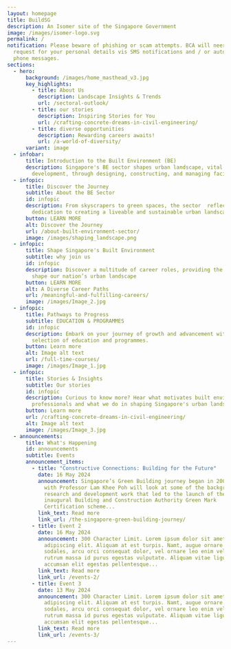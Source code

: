 ```yaml
---
layout: homepage
title: BuildSG
description: An Isomer site of the Singapore Government
image: /images/isomer-logo.svg
permalink: /
notification: Please beware of phishing or scam attempts. BCA will neer ask or
  request for your personal details vis SMS notifications and / or automated
  phone messages.
sections:
  - hero:
      background: /images/home_masthead_v3.jpg
      key_highlights:
        - title: About Us
          description: Landscape Insights & Trends
          url: /sectoral-outlook/
        - title: our stories
          description: Inspiring Stories for You
          url: /crafting-concrete-dreams-in-civil-engineering/
        - title: diverse opportunities
          description: Rewarding careers awaits!
          url: /a-world-of-diversity/
      variant: image
  - infobar:
      title: Introduction to the Built Environment (BE)
      description: Singapore's BE sector shapes urban landscape, vital for
        development, through designing, constructing, and managing facilities.
  - infopic:
      title: Discover the Journey
      subtitle: About the BE Sector
      id: infopic
      description: From skyscrapers to green spaces, the sector  reflects Singapore’s
        dedication to creating a liveable and sustainable urban landscape.
      button: LEARN MORE
      alt: Discover the Journey
      url: /about-built-environment-sector/
      image: /images/shaping_landscape.png
  - infopic:
      title: Shape Singapore's Built Environment
      subtitle: why join us
      id: infopic
      description: Discover a multitude of career roles, providing the opportunity  to
        shape our nation’s urban landscape
      button: LEARN MORE
      alt: A Diverse Career Paths
      url: /meaningful-and-fulfilling-careers/
      image: /images/Image_2.jpg
  - infopic:
      title: Pathways to Progress
      subtitle: EDUCATION & PROGRAMMES
      id: infopic
      description: Embark on your journey of growth and advancement with our curated
        selection of education and programmes.
      button: Learn more
      alt: Image alt text
      url: /full-time-courses/
      image: /images/Image_1.jpg
  - infopic:
      title: Stories & Insights
      subtitle: Our stories
      id: infopic
      description: Curious to know more? Hear what motivates built environment
        professionals and what we do in shaping Singapore's urban landscape.
      button: Learn more
      url: /crafting-concrete-dreams-in-civil-engineering/
      alt: Image alt text
      image: /images/Image_3.jpg
  - announcements:
      title: What's Happening
      id: announcements
      subtitle: Events
      announcement_items:
        - title: "Constructive Connections: Building for the Future"
          date: 16 May 2024
          announcement: Singapore’s Green Building journey began in 2005. This session
            with Professor Lam Khee Poh will look at some of the background
            research and development work that led to the launch of the
            inaugural Building and Construction Authority Green Mark
            Certification scheme...
          link_text: Read more
          link_url: /the-singapore-green-building-journey/
        - title: Event 2
          date: 16 May 2024
          announcement: 300 Character Limit. Lorem ipsum dolor sit amet, consectetur
            adipiscing elit. Aliquam at est turpis. Namt, augue ornare euismod
            sodales, arcu orci consequat dolor, vel ornare leo enim vel est. Sed
            rutrum massa id purus egestas vulputate. Aliquam vitae ligula
            accumsan elit egestas pellentesque...
          link_text: Read more
          link_url: /events-2/
        - title: Event 3
          date: 13 May 2024
          announcement: 300 Character Limit. Lorem ipsum dolor sit amet, consectetur
            adipiscing elit. Aliquam at est turpis. Namt, augue ornare euismod
            sodales, arcu orci consequat dolor, vel ornare leo enim vel est. Sed
            rutrum massa id purus egestas vulputate. Aliquam vitae ligula
            accumsan elit egestas pellentesque...
          link_text: Read more
          link_url: /events-3/
---
```

